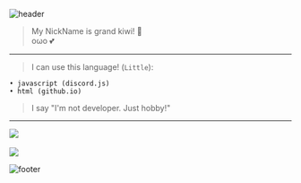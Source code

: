 ![header](https://capsule-render.vercel.app/api?type=wave&color=gradient&height=300&section=header&text=✨%20Hello%20Everyone!%20👋&fontSize=70)


> My NickName is grand kiwi! 🥝   
> oωo 💕

- - -

> I can use this language! (`Little`):

    • javascript (discord.js)
    • html (github.io)

> I say "I'm not developer. Just hobby!"

- - -

<a href="https://github.com/grandkiwi219">
    <img align="center" src="https://github-readme-stats.vercel.app/api?username=grandkiwi219&count_private=true&show_icons=true&theme=vue"/>
</a>

<br/>
<br/>

<a href="https://github.com/grandkiwi219">
    <img align="center" src="https://github-readme-stats.vercel.app/api/top-langs/?username=grandkiwi219&layout=compact"/>
</a>

![footer](https://capsule-render.vercel.app/api?type=wave&color=gradient&height=300&section=footer)
